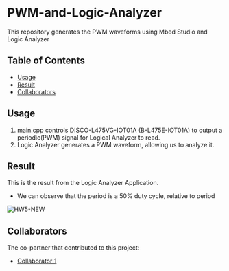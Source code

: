 # PWM-and-Logic-Analyzer

This repository generates the PWM waveforms using Mbed Studio and Logic Analyzer
## Table of Contents

- [Usage](#usage)
- [Result](#result)
- [Collaborators](#Collaborators)

## Usage

1. main.cpp controls DISCO-L475VG-IOT01A (B-L475E-IOT01A) to output a periodic(PWM) signal for Logical Analyzer to read.
2. Logic Analyzer generates a PWM waveform, allowing us to analyze it.

## Result
This is the result from the Logic Analyzer Application. 
- We can observe that the period is a 50% duty cycle, relative to period

![HW5-NEW](https://github.com/lawraa/PWM-and-Logic-Analyzer/assets/77081328/6a3a2c30-357e-4674-bdd1-96d03067392f)

## Collaborators

The co-partner that contributed to this project:
- [Collaborator 1](https://github.com/lichun-19)

